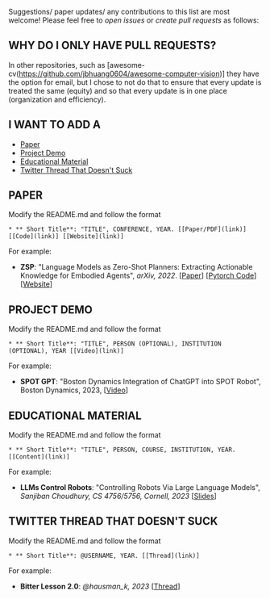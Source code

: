 Suggestions/ paper updates/ any contributions to this list are most welcome! Please feel free to *open issues* or *create pull requests* as follows: <br> 

## WHY DO I ONLY HAVE PULL REQUESTS? 
In other repositories, such as [awesome-cv(https://github.com/jbhuang0604/awesome-computer-vision)] they have the option for email, but I chose to not do that to ensure that every update is treated the same (equity) and so that every update is in one place (organization and efficiency). 

## I WANT TO ADD A
- [Paper](#paper)
- [Project Demo](#project-demo) 
- [Educational Material](#educational-material) 
- [Twitter Thread That Doesn't Suck](#twitter-thread-that-doesn't-suck)


## PAPER <a name="paper"></a>
Modify the README.md and follow the format 
``` 
* ** Short Title**: "TITLE", CONFERENCE, YEAR. [[Paper/PDF](link)] [[Code](link)] [[Website](link)]
``` 
For example:

* **ZSP**: "Language Models as Zero-Shot Planners: Extracting Actionable Knowledge for Embodied Agents", *arXiv, 2022*. [[Paper](https://arxiv.org/abs/2201.07207)] [[Pytorch Code](https://github.com/huangwl18/language-planner)] [[Website](https://wenlong.page/language-planner/)]

## PROJECT DEMO <a name="project-demo"></a>
Modify the README.md and follow the format 
``` 
* ** Short Title**: "TITLE", PERSON (OPTIONAL), INSTITUTION (OPTIONAL), YEAR [[Video](link)]
``` 
For example: 

* **SPOT GPT**: "Boston Dynamics Integration of ChatGPT into SPOT Robot", Boston Dynamics, 2023, [[Video](https://www.youtube.com/watch?v=XyCKe3rrYik)]

## EDUCATIONAL MATERIAL <a name="educational-material"></a>
Modify the README.md and follow the format 
``` 
* ** Short Title**: "TITLE", PERSON, COURSE, INSTITUTION, YEAR. [[Content](link)]
``` 
For example: 
* **LLMs Control Robots**: "Controlling Robots Via Large Language Models", *Sanjiban Choudhury, CS 4756/5756, Cornell, 2023* [[Slides](https://www.cs.cornell.edu/courses/cs4756/2023sp/assets/slides_notes/lec26_slides.pdf)]

## TWITTER THREAD THAT DOESN'T SUCK <a name="twitter-thread-that-doesn't-suck"></a>
Modify the README.md and follow the format 
``` 
* ** Short Title**: @USERNAME, YEAR. [[Thread](link)]  
```  
For example: 

* **Bitter Lesson 2.0**: *@hausman_k, 2023* [[Thread](https://twitter.com/hausman_k/status/1612509549889744899)]


